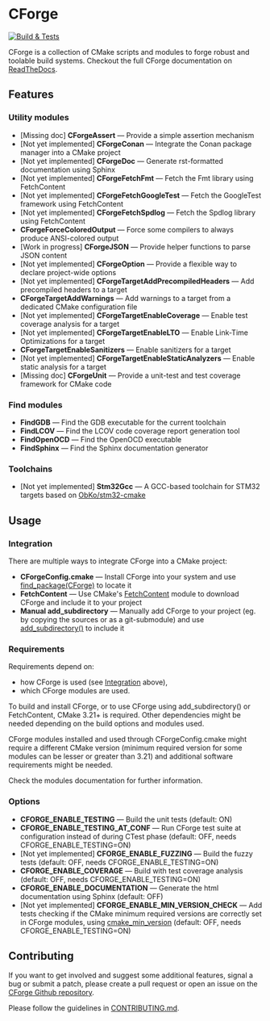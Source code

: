 # CForge

[![Build & Tests](https://github.com/juliencombattelli/CForge/actions/workflows/build.yml/badge.svg)](https://github.com/juliencombattelli/CForge/actions/workflows/build.yml)

CForge is a collection of CMake scripts and modules to forge robust and toolable
build systems. Checkout the full CForge documentation on [ReadTheDocs](https://cforge.readthedocs.io).

## Features

### Utility modules

- [Missing doc] **CForgeAssert** — Provide a simple assertion mechanism
- [Not yet implemented] **CForgeConan** — Integrate the Conan package manager into a CMake project
- [Not yet implemented] **CForgeDoc** — Generate rst-formatted documentation using Sphinx
- [Not yet implemented] **CForgeFetchFmt** — Fetch the Fmt library using FetchContent
- [Not yet implemented] **CForgeFetchGoogleTest** — Fetch the GoogleTest framework using FetchContent
- [Not yet implemented] **CForgeFetchSpdlog** — Fetch the Spdlog library using FetchContent
- **CForgeForceColoredOutput** — Force some compilers to always produce ANSI-colored output
- [Work in progress] **CForgeJSON** — Provide helper functions to parse JSON content
- [Not yet implemented] **CForgeOption** — Provide a flexible way to declare project-wide options
- [Not yet implemented] **CForgeTargetAddPrecompiledHeaders** — Add precompiled headers to a target
- **CForgeTargetAddWarnings** — Add warnings to a target from a dedicated CMake configuration file
- [Not yet implemented] **CForgeTargetEnableCoverage** — Enable test coverage analysis for a target
- [Not yet implemented] **CForgeTargetEnableLTO** — Enable Link-Time Optimizations for a target
- **CForgeTargetEnableSanitizers** — Enable sanitizers for a target
- [Not yet implemented] **CForgeTargetEnableStaticAnalyzers** — Enable static analysis for a target
- [Missing doc] **CForgeUnit** — Provide a unit-test and test coverage framework for CMake code

### Find modules

- **FindGDB** — Find the GDB executable for the current toolchain
- **FindLCOV** — Find the LCOV code coverage report generation tool
- **FindOpenOCD** — Find the OpenOCD executable
- **FindSphinx** — Find the Sphinx documentation generator

### Toolchains

- [Not yet implemented] **Stm32Gcc** — A GCC-based toolchain for STM32 targets
  based on [ObKo/stm32-cmake](https://github.com/ObKo/stm32-cmake)

## Usage

### Integration

There are multiple ways to integrate CForge into a CMake project:

- **CForgeConfig.cmake** — Install CForge into your system and use
  [find_package(CForge)](https://cmake.org/cmake/help/latest/command/find_package.html)
  to locate it
- **FetchContent** — Use CMake's [FetchContent](https://cmake.org/cmake/help/latest/module/FetchContent.html)
  module to download CForge and include it to your project
- **Manual add_subdirectory** — Manually add CForge to your project (eg. by
  copying the sources or as a git-submodule) and use
  [add_subdirectory()](https://cmake.org/cmake/help/latest/command/add_subdirectory.html)
  to include it

### Requirements

Requirements depend on:
- how CForge is used (see [Integration](#Integration) above),
- which CForge modules are used.

To build and install CForge, or to use CForge using add_subdirectory() or
FetchContent, CMake 3.21+ is required. Other dependencies might be needed
depending on the build options and modules used.

CForge modules installed and used through CForgeConfig.cmake might require a
different CMake version (minimum required version for some modules can be lesser
or greater than 3.21) and additional software requirements might be needed.

Check the modules documentation for further information.

### Options

- **CFORGE_ENABLE_TESTING** — Build the unit tests (default: ON)
- **CFORGE_ENABLE_TESTING_AT_CONF** — Run CForge test suite at configuration
  instead of during CTest phase (default: OFF, needs CFORGE_ENABLE_TESTING=ON)
- [Not yet implemented] **CFORGE_ENABLE_FUZZING** — Build the fuzzy tests
  (default: OFF, needs CFORGE_ENABLE_TESTING=ON)
- **CFORGE_ENABLE_COVERAGE** — Build with test coverage analysis
  (default: OFF, needs CFORGE_ENABLE_TESTING=ON)
- **CFORGE_ENABLE_DOCUMENTATION** — Generate the html documentation using Sphinx
  (default: OFF)
- [Not yet implemented] **CFORGE_ENABLE_MIN_VERSION_CHECK** — Add tests checking if the CMake minimum
  required versions are correctly set in CForge modules, using [cmake_min_version](https://github.com/nlohmann/cmake_min_version)
  (default: OFF, needs CFORGE_ENABLE_TESTING=ON)

## Contributing

If you want to get involved and suggest some additional features, signal a bug
or submit a patch, please create a pull request or open an issue on the
[CForge Github repository](https://github.com/juliencombattelli/cforge).

Please follow the guidelines in [CONTRIBUTING.md](./CONTRIBUTING.md).
